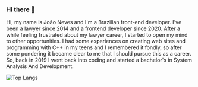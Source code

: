 ### Hi there 👋

Hi, my name is João Neves and I'm a Brazilian front-end developer. I've been a lawyer since 2014 and a frontend developer since 2020. After a while feeling frustrated about my lawyer career, I started to open my mind to other opportunities. I had some experiences on creating web sites and programming with C++ in my teens and I remembered it fondly, so after some pondering it became clear to me that I should pursue this as a career. So, back in 2019 I went back into coding and started a bachelor's in System Analysis And Development.

![Top Langs](https://github-readme-stats.vercel.app/api/top-langs/?username=jgsneves)
